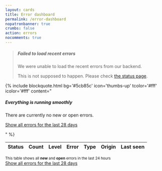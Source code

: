 ```yaml
---
layout: cards
title: Error dashboard
permalink: /error-dashboard
nopatronbanner: true
crumbs: false
action: errors
nocomments: true
---
```

<div class="container">
    <div class="m600 hidden failed-to-load-errors">
        <blockquote class="error">
            <h5>Failed to load recent errors</h5>
            <p>We were unable to load the recent errors from our backend.</p>
            <p>This is not supposed to happen. Please check <a href="/status">the status page</a>.</p>
        </blockquote>
    </div>
<div class="no-errors-loaded hidden">
{% include blockquote.html
  bg='#5cb85c'
  icon='thumbs-up'
  tcolor='#fff'
  icolor='#fff'
  content="<h5 class='display-3'>Everything is running smoothly</h5><p class='lead'>There are currently no new or open errors.</p><p class='text-right'><a href='/errors/all' class='mt-4 mb-1 btn btn-outline-white'>Show all errors for the last 28 days</a></p>"
%}
</div>
    <table id="errors" class="errors table errors-loaded hidden">
        <thead>
            <tr>
                <th class="text-center not-on-small">Status</th>
                <th>Count</th>
                <th>Level</th>
                <th>Error</th>
                <th>Type</th>
                <th class="not-on-small">Origin</th>
                <th class="not-on-small">Last seen</th>
            </tr>
        </thead>
    </table>
    <p class='text-right errors-loaded hidden'>
        <small>This table shows all <b>new</b> and <b>open</b> errors in the last 24 hours<br></small>
        <a href='/errors/all' class='mt-2 mb-1 btn btn-outline-primary'>Show all errors for the last 28 days</a>
    </p>
</div>
